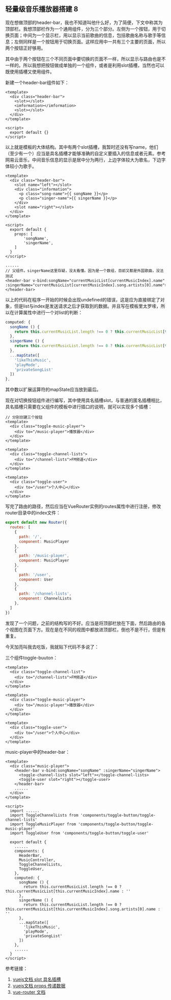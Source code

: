 ## 轻量级音乐播放器搭建 8



现在想做顶部的header-bar，我也不知道叫他什么好，为了简便，下文中称其为顶部栏。我想顶部栏作为一个通用组件，分为三个部分。左侧为一个按钮，用于切换页面；中间为一个显示栏，用以显示当前歌曲的信息，包括歌曲名称与歌手等信息；左侧同样是一个按钮用于切换页面。这样应用中一共有三个主要的页面，所以两个按钮正好够用。

其中由于两个按钮在三个不同页面中要切换的页面不一样，所以显示与路由也是不一样的。所以我想把按钮做成单独的一个组件，或者是利用slot插槽，当然也可以既使用插槽又使用组件。

新建一个header-bar组件如下：

```vue
<template>
  <div class="header-bar">
    <slot></slot>
    <imformation></imformation>
    <slot></slot>
  </div>
</template>

<script>
  export default {}
</script>
```

以上就是模板的大体结构。其中有两个slot插槽，我暂时还没有写name，他们（至少有一个）应当是具名插槽才能够准确的自定义要插入的信息或者元素。参考网易云音乐，中间音乐信息的显示是居中分为两行，上边字体较大为歌名，下边字体较小为歌手。

```vue
<template>
  <div class="header-bar">
    <slot name="left"></slot>
    <div class="information">
      <p class="song-name">{{ songName }}</p>
      <p class="singer-name">{{ singerName }}</p>
    </div>
    <slot name="right"></slot>
  </div>
</template>

<script>
  export default {
    props: [
        'songName',
        'singerName',
    ]
  }
</script>

......
// 父组件。singerName这里存疑，没太看懂。因为是一个数组，目前又都是外国歌曲，没法测试
<header-bar v-bind:songName="currentMusicList[currentMusicIndex].name"        		:singerName="currentMusicList[currentMusicIndex].song.artists[0].name"></header-bar>
```

以上的代码在程序一开始的时候会出现undefined的错误，这是应为直接绑定了对象，但是list与index是发送请求之后才获取到的数据。并且写在模板里太罗嗦，所以在计算属性中进行一个对list的判断：

```js
computed: {
  songName () {
    return this.currentMusicList.length !== 0 ? this.currentMusicList[this.currentMusicIndex].name : ''
  },
  singerName () {
    return this.currentMusicList.length !== 0 ? this.currentMusicList[this.currentMusicIndex].song.artists[0].name : ''  
  },
  ...mapState([
    'likeThisMusic',
    'playMode',
    'privateSongList'
  ])
},
```

其中数以扩展运算符的mapState应当放到最后。

现在对切换按钮组件进行编写，其中使用具名插槽slot，与普通的匿名插槽相比，具名插槽只需要在父组件的模板中进行插口的说明，就可以实现多个插槽：

```vue
// 分别创建三个按钮
<template>
  <div class="toggle-music-player">
    <div to="/music-player">播放器</div>
  </div>
</template>

<template>
  <div class="toggle-channel-lists">
    <div to="/channel-lists">FM频道</div>
  </div>
</template>

<template>
  <div class="toggle-user">
    <div to="/user">个人中心</div>
  </div>
</template>
```

写完了路由的路径，然后应当在VueRouter实例的routes属性中进行注册，修改router目录中的index文件：

```js
export default new Router({
  routes: [
    {
      path: '/',
      component: MusicPlayer
    },
    {
      path: '/music-player',
      component: MusicPlayer
    },
    {
      path: '/user',
      component: User
    },
    {
      path: '/channel-lists',
      component: ChannelLists
    },
  ]
})
```

发现了一个问题，之前的结构写的不好。应当是将顶部栏放在下面，然后路由的各个视图在页面下方。现在是在不同的视图中都放进顶部栏，倒也不是不行，但是有重复。

今天加亮叫我去吃饭，我就贴下代码不多说了：

三个组件toggle-buuton：

```vue
<template>
  <div class="toggle-channel-list">
    <div to="/channel-lists">FM频道</div>
  </div>
</template>

<template>
  <div class="toggle-music-player">
    <div to="/music-player">播放器</div>
  </div>
</template>

<template>
  <div class="toggle-user">
    <div to="/user">个人中心</div>
  </div>
</template>
```

music-player中的header-bar：

```vue
<template>
  <div class="music-player">
    <header-bar v-bind:songName="songName" :singerName="singerName">
      <toggle-channel-lists slot="left"></toggle-channel-lists>
      <toggle-user slot="right"></toggle-user>
    </header-bar>
    ......
  </div>
</template>

<script>
  import ......
  import ToggleChannelLists from 'components/toggle-button/toggle-channel-lists'
  import ToggleMusicPlayer from 'components/toggle-button/toggle-music-player'
  import ToggleUser from 'components/toggle-button/toggle-user'

  export default {
	......
    components: {
      HeaderBar,
      MusicController,
      ToggleChannelLists,
      ToggleUser,
    },
    computed: {
      songName () {
        return this.currentMusicList.length !== 0 ? this.currentMusicList[this.currentMusicIndex].name : ''
      },
      singerName () {
        return this.currentMusicList.length !== 0 ? this.currentMusicList[this.currentMusicIndex].song.artists[0].name : ''
      },
      ...mapState([
        'likeThisMusic',
        'playMode',
        'privateSongList'
      ])
    },
    ......
  }
</script>
```













参考链接：

1. [vuejs文档 slot 具名插槽](https://cn.vuejs.org/v2/guide/components.html#具名插槽)
2. [vuejs文档 props 传递数据](https://cn.vuejs.org/v2/guide/components.html#Props)
3. [vue-router 文档](https://router.vuejs.org/zh-cn/essentials/getting-started.html)